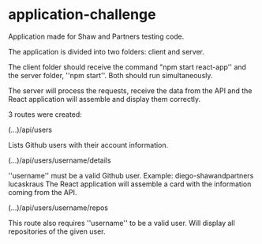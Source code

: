 # application-challenge
 Application made for Shaw and Partners testing code.
 
The application is divided into two folders: client and server.

The client folder should receive the command "npm start react-app'' and the server folder, ''npm start''. Both should run simultaneously.

The server will process the requests, receive the data from the API and the React application will assemble and display them correctly.

3 routes were created:

(...)/api/users

Lists Github users with their account information.

(...)/api/users/username/details

''username'' must be a valid Github user. Example:
diego-shawandpartners
lucaskraus
The React application will assemble a card with the information coming from the API.


(...)/api/users/username/repos

This route also requires ''username'' to be a valid user. Will display all repositories of the given user.
